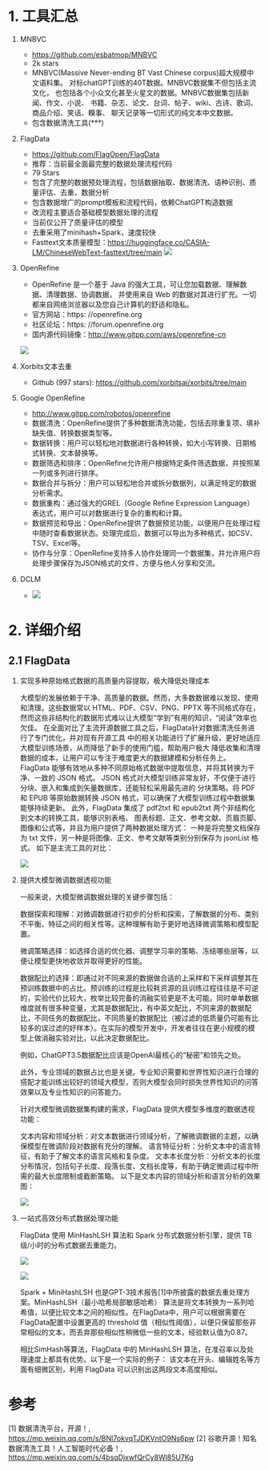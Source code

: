 # 1. 工具汇总

1. MNBVC
   - https://github.com/esbatmop/MNBVC
   - 2k stars
   - MNBVC(Massive Never-ending BT Vast Chinese corpus)超大规模中文语料集。
     对标chatGPT训练的40T数据。MNBVC数据集不但包括主流文化，
     也包括各个小众文化甚至火星文的数据。MNBVC数据集包括新闻、作文、小说、
     书籍、杂志、论文、台词、帖子、wiki、古诗、歌词、商品介绍、笑话、糗事、
     聊天记录等一切形式的纯文本中文数据。
   - 包含数据清洗工具(***)

2. FlagData
   - https://github.com/FlagOpen/FlagData
   - 推荐：当前最全面最完整的数据处理流程代码
   - 79 Stars
   - 包含了完整的数据预处理流程，包括数据抽取、数据清洗、语种识别、质量评估、去重、数据分析
   - 包含数据增广的prompt模板和流程代码，依赖ChatGPT构造数据
   - 改流程主要适合基础模型数据处理的流程
   - 当前仅公开了质量评估的模型
   - 去重采用了minihash+Spark，速度较快
   - Fasttext文本质量模型：https://huggingface.co/CASIA-LM/ChineseWebText-fasttext/tree/main
   ![](.01_清洗工具_images/FlagData流程.png)

3. OpenRefine
    
   - OpenRefine 是一个基于 Java 的强大工具，可让您加载数据、理解数据、清理数据、协调数据，
     并使用来自 Web 的数据对其进行扩充。一切都来自网络浏览器以及您自己计算机的舒适和隐私。
   - 官方网站：https: //openrefine.org
   - 社区论坛：https: //forum.openrefine.org
   - 国内源代码镜像：http://www.gitpp.com/aws/openrefine-cn
   
   ![](.01_清洗工具_images/主要特点.png)

4. Xorbits文本去重
    - Github (997 stars): https://github.com/xorbitsai/xorbits/tree/main
 
5. Google OpenRefine
   - http://www.gitpp.com/robotos/openrefine
   - 数据清洗：OpenRefine提供了多种数据清洗功能，包括去除重复项、填补缺失值、转换数据类型等。
   - 数据转换：用户可以轻松地对数据进行各种转换，如大小写转换、日期格式转换、文本替换等。
   - 数据筛选和排序：OpenRefine允许用户根据特定条件筛选数据，并按照某一列或多列进行排序。
   - 数据合并与拆分：用户可以轻松地合并或拆分数据列，以满足特定的数据分析需求。
   - 数据重构：通过强大的GREL（Google Refine Expression Language）表达式，用户可以对数据进行复杂的重构和计算。
   - 数据预览和导出：OpenRefine提供了数据预览功能，以便用户在处理过程中随时查看数据状态。处理完成后，数据可以导出为多种格式，如CSV、TSV、Excel等。
   - 协作与分享：OpenRefine支持多人协作处理同一个数据集，并允许用户将处理步骤保存为JSON格式的文件，方便与他人分享和交流。
 
6. DCLM
    - ![](.01_清洗工具_images/清洗流程.png)

# 2. 详细介绍

## 2.1 FlagData

1. 实现多种原始格式数据的高质量内容提取，极大降低处理成本

    大模型的发展依赖于干净、高质量的数据。然而，大多数数据难以发现、使用和清理。这些数据常以 
    HTML、PDF、CSV、PNG、PPTX 等不同格式存在，然而这些非结构化的数据形式难以让大模型“学到”有用的知识，“阅读”效率也欠佳。
    在全面对比了主流开源数据工具之后，FlagData针对数据清洗任务进行了专门优化，并对现有开源工具
    中的相关功能进行了扩展升级，更好地适应大模型训练场景，从而降低了新手的使用门槛，帮助用户极大
    降低收集和清理数据的成本，让用户可以专注于难度更大的数据建模和分析任务上。
    FlagData 能够有效地从多种不同原始格式数据中提取信息，并将其转换为干净、一致的 JSON 格式。
    JSON 格式对大模型训练非常友好，不仅便于进行分块、嵌入和集成到矢量数据库，还能轻松采用最先进的
    分块策略。将 PDF 和 EPUB 等原始数据转换 JSON 格式，可以确保了大模型训练过程中数据集能够持续更新。
    此外，FlagData 集成了 pdf2txt 和 epub2txt 两个非结构化到文本的转换工具，能够识别表格、
    图表标题、正文、参考文献、页眉页脚、图像和公式等，并且为用户提供了两种数据处理方式：
    一种是将完整文档保存为 txt 文件，另一种是将图像、正文、参考文献等类别分别保存为 jsonList 格式。
    如下是主流工具的对比：

    ![](.01_清洗工具_images/各类问答工具对比.png)

2. 提供大模型微调数据透视功能

    一般来说，大模型微调数据处理的关键步骤包括：
    
    数据探索和理解：对微调数据进行初步的分析和探索，了解数据的分布、类别不平衡、特征之间的相关性等。这种理解有助于更好地选择微调策略和模型配置。
    
    微调策略选择：如选择合适的优化器、调整学习率的策略、冻结哪些层等，以便让模型更快地收敛并取得更好的性能。
    
    数据配比的选择：即通过对不同来源的数据做合适的上采样和下采样调整其在预训练数据中的占比。预训练的过程是比较耗资源的且训练过程往往是不可逆的，实验代价比较大，枚举比较完备的消融实验更是不太可能。同时单单数据维度就有很多种变量，尤其是数据配比，有中英文配比，不同来源的数据配比，不同任务的数据配比，不同质量的数据配比（被过滤的低质量仍可能有比较多的误过滤的好样本）。在实际的模型开发中，开发者往往在更小规模的模型上做消融实验对比，以此决定数据配比。
    
    例如，ChatGPT3.5数据配比应该是OpenAI最核心的“秘密”和领先之处。
    
    此外，专业领域的数据占比也是关键。专业知识需要和世界性知识进行合理的搭配才能训练出较好的领域大模型，否则大模型会同时损失世界性知识的问答效果以及专业性知识的问答能力。
    
    针对大模型微调数据集构建的需求，FlagData 提供大模型多维度的数据透视功能：
    
    文本内容和领域分析：对文本数据进行领域分析，了解微调数据的主题，以确保模型在微调阶段对数据有充分的理解。
    语言特征分析：分析文本中的语言特征，有助于了解文本的语言风格和复杂度。
    文本本长度分析：分析文本的长度分布情况，包括句子长度、段落长度、文档长度等，有助于确定微调过程中所需的最大长度限制或截断策略。
    以下是文本内容的领域分析和语言分析的效果图：

    ![](.01_清洗工具_images/数据透视.png)

3. 一站式高效分布式数据处理功能

    FlagData 使用 MinHashLSH 算法和 Spark 分布式数据分析引擎，提供 TB级/小时的分布式数据去重能力。
    
    ![](.01_清洗工具_images/FlagData数据去重.png)

    ![](.01_清洗工具_images/数据去重和python对比.png)

    Spark + MiniHashLSH 也是GPT-3技术报告[1]中所披露的数据去重处理方案。MinHashLSH（最小哈希局部敏感哈希）
    算法是将文本转换为一系列哈希值，以便比较文本之间的相似性。在FlagData中，用户可以根据需要在FlagData配置中设置更高的 
    threshold 值（相似性阈值），以便只保留那些非常相似的文本，而丢弃那些相似性稍微低一些的文本，经验默认值为0.87。

    相比SimHash等算法，FlagData 中的 MinHashLSH 算法，在准召率以及处理速度上都具有优势。以下是一个实际的例子：
    该文本在开头、编辑姓名等方面有细微区别，利用 FlagData 可以识别出这两段文本高度相似。


# 参考

[1] 数据清洗平台，开源！, https://mp.weixin.qq.com/s/BNI7okvqTJDKVntO9Ns6pw
[2] 谷歌开源！知名数据清洗工具！人工智能时代必备！, https://mp.weixin.qq.com/s/4bsqDjxwfQrCy8Wl85U7Kg
